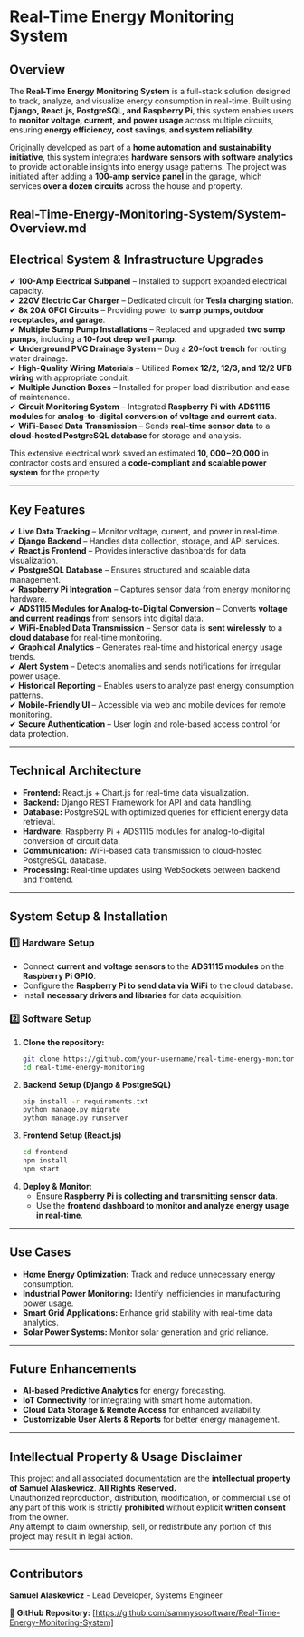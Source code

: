 # Real-Time Energy Monitoring System

## Overview

The **Real-Time Energy Monitoring System** is a full-stack solution designed to track, analyze, and visualize energy consumption in real-time. Built using **Django, React.js, PostgreSQL, and Raspberry Pi**, this system enables users to **monitor voltage, current, and power usage** across multiple circuits, ensuring **energy efficiency, cost savings, and system reliability**.

Originally developed as part of a **home automation and sustainability initiative**, this system integrates **hardware sensors with software analytics** to provide actionable insights into energy usage patterns. The project was initiated after adding a **100-amp service panel** in the garage, which services **over a dozen circuits** across the house and property.

Real-Time-Energy-Monitoring-System/System-Overview.md
---

## **Electrical System & Infrastructure Upgrades**
✔ **100-Amp Electrical Subpanel** – Installed to support expanded electrical capacity.  
✔ **220V Electric Car Charger** – Dedicated circuit for **Tesla charging station**.  
✔ **8x 20A GFCI Circuits** – Providing power to **sump pumps, outdoor receptacles, and garage**.  
✔ **Multiple Sump Pump Installations** – Replaced and upgraded **two sump pumps**, including a **10-foot deep well pump**.  
✔ **Underground PVC Drainage System** – Dug a **20-foot trench** for routing water drainage.  
✔ **High-Quality Wiring Materials** – Utilized **Romex 12/2, 12/3, and 12/2 UFB wiring** with appropriate conduit.  
✔ **Multiple Junction Boxes** – Installed for proper load distribution and ease of maintenance.  
✔ **Circuit Monitoring System** – Integrated **Raspberry Pi with ADS1115 modules** for **analog-to-digital conversion of voltage and current data**.  
✔ **WiFi-Based Data Transmission** – Sends **real-time sensor data** to a **cloud-hosted PostgreSQL database** for storage and analysis.  

This extensive electrical work saved an estimated **$10,000-$20,000** in contractor costs and ensured a **code-compliant and scalable power system** for the property.

---

## **Key Features**
✔ **Live Data Tracking** – Monitor voltage, current, and power in real-time.  
✔ **Django Backend** – Handles data collection, storage, and API services.  
✔ **React.js Frontend** – Provides interactive dashboards for data visualization.  
✔ **PostgreSQL Database** – Ensures structured and scalable data management.  
✔ **Raspberry Pi Integration** – Captures sensor data from energy monitoring hardware.  
✔ **ADS1115 Modules for Analog-to-Digital Conversion** – Converts **voltage and current readings** from sensors into digital data.  
✔ **WiFi-Enabled Data Transmission** – Sensor data is **sent wirelessly** to a **cloud database** for real-time monitoring.  
✔ **Graphical Analytics** – Generates real-time and historical energy usage trends.  
✔ **Alert System** – Detects anomalies and sends notifications for irregular power usage.  
✔ **Historical Reporting** – Enables users to analyze past energy consumption patterns.  
✔ **Mobile-Friendly UI** – Accessible via web and mobile devices for remote monitoring.  
✔ **Secure Authentication** – User login and role-based access control for data protection.

---

## **Technical Architecture**
- **Frontend:** React.js + Chart.js for real-time data visualization.  
- **Backend:** Django REST Framework for API and data handling.  
- **Database:** PostgreSQL with optimized queries for efficient energy data retrieval.  
- **Hardware:** Raspberry Pi + ADS1115 modules for analog-to-digital conversion of circuit data.  
- **Communication:** WiFi-based data transmission to cloud-hosted PostgreSQL database.  
- **Processing:** Real-time updates using WebSockets between backend and frontend.

---

## **System Setup & Installation**
### **1️⃣ Hardware Setup**
- Connect **current and voltage sensors** to the **ADS1115 modules** on the **Raspberry Pi GPIO**.
- Configure the **Raspberry Pi to send data via WiFi** to the cloud database.
- Install **necessary drivers and libraries** for data acquisition.

### **2️⃣ Software Setup**
1. **Clone the repository:**
   ```sh
   git clone https://github.com/your-username/real-time-energy-monitoring.git
   cd real-time-energy-monitoring
   ```
2. **Backend Setup (Django & PostgreSQL)**
   ```sh
   pip install -r requirements.txt
   python manage.py migrate
   python manage.py runserver
   ```
3. **Frontend Setup (React.js)**
   ```sh
   cd frontend
   npm install
   npm start
   ```
4. **Deploy & Monitor:**
   - Ensure **Raspberry Pi is collecting and transmitting sensor data**.
   - Use the **frontend dashboard to monitor and analyze energy usage in real-time**.

---

## **Use Cases**
- **Home Energy Optimization:** Track and reduce unnecessary energy consumption.
- **Industrial Power Monitoring:** Identify inefficiencies in manufacturing power usage.
- **Smart Grid Applications:** Enhance grid stability with real-time data analytics.
- **Solar Power Systems:** Monitor solar generation and grid reliance.

---

## **Future Enhancements**
- **AI-based Predictive Analytics** for energy forecasting.
- **IoT Connectivity** for integrating with smart home automation.
- **Cloud Data Storage & Remote Access** for enhanced availability.
- **Customizable User Alerts & Reports** for better energy management.

---

## **Intellectual Property & Usage Disclaimer**
This project and all associated documentation are the **intellectual property of Samuel Alaskewicz**. **All Rights Reserved.**  
Unauthorized reproduction, distribution, modification, or commercial use of any part of this work is strictly **prohibited** without explicit **written consent** from the owner.  
Any attempt to claim ownership, sell, or redistribute any portion of this project may result in legal action.

---

## **Contributors**
**Samuel Alaskewicz** - Lead Developer, Systems Engineer  

📌 **GitHub Repository:** [https://github.com/sammysosoftware/Real-Time-Energy-Monitoring-System]


